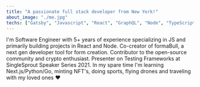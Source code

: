 ```yaml
---
title: "A passionate full stack developer from New York!"
about_image: "./me.jpg"
techs: ["Gatsby", "Javascript", "React", "GraphQL", "Node", "TypeScript", "Node", "AWS", "Express", "Jest","Enzyme", "Cypress", "CI/CD", "SQL/NoSQL"]
---
```


I'm Software Engineer with 5+ years of experience specializing in JS and primarily building projects in React and Node. Co-creator of formaBull, a next gen developer tool for form creation. Contributor to the open-source community and crypto enthusiast. Presenter on Testing Frameworks at SingleSprout Speaker Series 2021.
In my spare time I'm learning Next.js/Python/Go, minting NFT's, doing sports, flying drones and traveling with my loved ones ❤️

